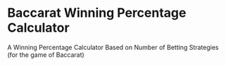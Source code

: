 # Baccarat Winning Percentage Calculator
A Winning Percentage Calculator Based on Number of Betting Strategies (for the game of Baccarat)
